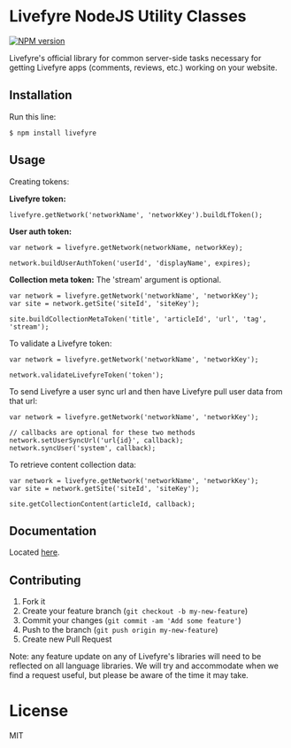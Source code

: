 # Livefyre NodeJS Utility Classes
[![NPM version](https://badge.fury.io/js/livefyre.png)](http://badge.fury.io/js/livefyre)

Livefyre's official library for common server-side tasks necessary for getting Livefyre apps (comments, reviews, etc.) working on your website.

## Installation

Run this line:

    $ npm install livefyre

## Usage

Creating tokens:

**Livefyre token:**

```node
livefyre.getNetwork('networkName', 'networkKey').buildLfToken();
```

**User auth token:**

```node
var network = livefyre.getNetwork(networkName, networkKey);

network.buildUserAuthToken('userId', 'displayName', expires);
```

**Collection meta token:**
The 'stream' argument is optional.

```node
var network = livefyre.getNetwork('networkName', 'networkKey');
var site = network.getSite('siteId', 'siteKey');

site.buildCollectionMetaToken('title', 'articleId', 'url', 'tag', 'stream');
```

To validate a Livefyre token:

```node
var network = livefyre.getNetwork('networkName', 'networkKey');

network.validateLivefyreToken('token');
```

To send Livefyre a user sync url and then have Livefyre pull user data from that url:

```node
var network = livefyre.getNetwork('networkName', 'networkKey');

// callbacks are optional for these two methods
network.setUserSyncUrl('url{id}', callback);
network.syncUser('system', callback);
```

To retrieve content collection data:

```node
var network = livefyre.getNetwork('networkName', 'networkKey');
var site = network.getSite('siteId', 'siteKey');

site.getCollectionContent(articleId, callback);
```

## Documentation

Located [here](http://answers.livefyre.com/libraries).

## Contributing

1. Fork it
2. Create your feature branch (`git checkout -b my-new-feature`)
3. Commit your changes (`git commit -am 'Add some feature'`)
4. Push to the branch (`git push origin my-new-feature`)
5. Create new Pull Request

Note: any feature update on any of Livefyre's libraries will need to be reflected on all language libraries. We will try and accommodate when we find a request useful, but please be aware of the time it may take.

License
=======

MIT